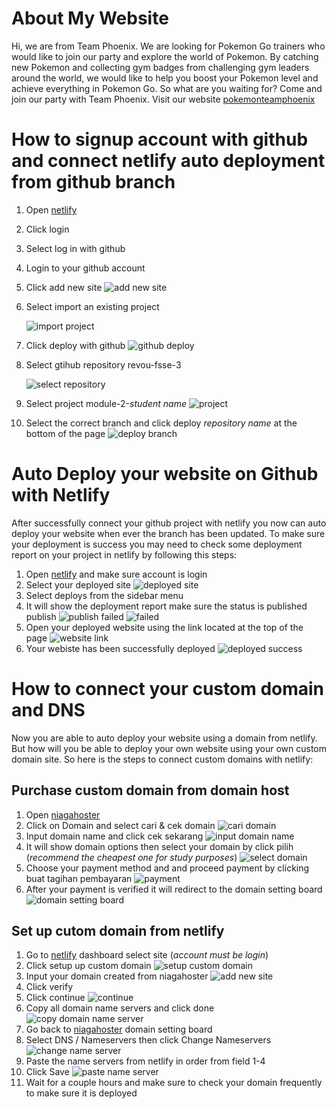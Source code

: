 # About My Website

Hi, we are from Team Phoenix. We are looking for Pokemon Go trainers who would like to join our party and explore the world of Pokemon. By catching new Pokemon and collecting gym badges from challenging gym leaders around the world, we would like to help you boost your Pokemon level and achieve everything in Pokemon Go. So what are you waiting for? Come and join our party with Team Phoenix.
Visit our website [pokemonteamphoenix](https://pokemonteamphoenix.online)

# How to signup account with github and connect netlify auto deployment from github branch

1. Open [netlify](https://www.netlify.com/)
2. Click login
3. Select log in with github
4. Login to your github account
5. Click add new site
   ![add new site](asset/screenshot/1.png)
6. Select import an existing project

   ![import project](asset/screenshot/2.png)

7. Click deploy with github
   ![github deploy](asset/screenshot/3.png)
8. Select gtihub repository revou-fsse-3

   ![select repository](asset/screenshot/4.png)

9. Select project module-2-_student name_
   ![project](asset/screenshot/21.png)
10. Select the correct branch and click deploy _repository name_ at the bottom of the page
    ![deploy branch](asset/screenshot/22.png)

# Auto Deploy your website on Github with Netlify

After successfully connect your github project with netlify you now can auto deploy your website when ever the branch has been updated. To make sure your deployment is success you may need to check some deployment report on your project in netlify by following this steps:

1. Open [netlify](https://www.netlify.com/) and make sure account is login
2. Select your deployed site
   ![deployed site](asset/screenshot/5.png)
3. Select deploys from the sidebar menu
4. It will show the deployment report make sure the status is published
   publish
   ![publish](asset/screenshot/6.png)
   failed
   ![failed](asset/screenshot/7.png)
5. Open your deployed website using the link located at the top of the page
   ![website link](asset/screenshot/8.png)
6. Your webiste has been successfully deployed
   ![deployed success](asset/screenshot/9.png)

# How to connect your custom domain and DNS

Now you are able to auto deploy your website using a domain from netlify. But how will you be able to deploy your own website using your own custom domain site. So here is the steps to connect custom domains with netlify:

## Purchase custom domain from domain host

1. Open [niagahoster](https://www.niagahoster.co.id/)
2. Click on Domain and select cari & cek domain
   ![cari domain](asset/screenshot/10.png)
3. Input domain name and click cek sekarang
   ![input domain name](asset/screenshot/11.png)
4. It will show domain options then select your domain by click pilih (_recommend the cheapest one for study purposes_)
   ![select domain](asset/screenshot/12.png)
5. Choose your payment method and and proceed payment by clicking buat tagihan pembayaran
   ![payment](asset/screenshot/13.png)
6. After your payment is verified it will redirect to the domain setting board
   ![domain setting board](asset/screenshot/14.png)

## Set up cutom domain from netlify

1. Go to [netlify](https://www.netlify.com/) dashboard select site (_account must be login_)
2. Click setup up custom domain
   ![setup custom domain](asset/screenshot/18.png)
3. Input your domain created from niagahoster
   ![add new site](asset/screenshot/15.png)
4. Click verify
5. Click continue
   ![continue](asset/screenshot/16.png)
6. Copy all domain name servers and click done
   ![copy domain name server](asset/screenshot/17.png)
7. Go back to [niagahoster](https://www.niagahoster.co.id/) domain setting board
8. Select DNS / Nameservers then click Change Nameservers
   ![change name server](asset/screenshot/19.png)
9. Paste the name servers from netlify in order from field 1-4
10. Click Save
    ![paste name server](asset/screenshot/20.png)
11. Wait for a couple hours and make sure to check your domain frequently to make sure it is deployed
